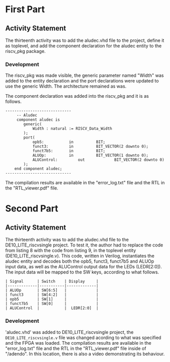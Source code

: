 # First Part

## Activity Statement 

The thirteenth activity was to add the aludec.vhd file to the project, define it as toplevel, and add the component declaration for the aludec entity to the riscv_pkg package.

### Development 

The riscv_pkg was made visible, the generic parameter named "Width" was added to the entity declaration and the port declarations were updated to use the generic Width. The architecture remained as was.

The component declaration was added into the riscv_pkg and it is as follows. 

```
-----------------------------
	 -- Aludec
	 component aludec is
		generic(
			Width : natural := RISCV_Data_Width
		);
		port(
			opb5: 			in 			BIT;
			funct3: 		in 			BIT_VECTOR(2 downto 0);
			funct7b5: 		in 			BIT;
			ALUOp: 			in 			BIT_VECTOR(1 downto 0);
			ALUControl: 		out 			BIT_VECTOR(2 downto 0)
		);
    end component aludec;
-----------------------------
```

The compilation results are available in the "error_log.txt" file and the RTL in the "RTL_viewer.pdf" file.

# Second Part

## Activity Statement 

The thirteenth activity was to add the aludec.vhd file to the DE10_LITE_riscvsingle project. To test it, the author had to replace the code from listing 8 with the code from listing 9, in the toplevel entity (DE10_LITE_riscvsingle.v). This code, written in Verilog, instantiates the aludec entity and decodes both the opb5, funct3, funct7b5 and ALUOp input data, as well as the ALUControl output data for the LEDs (LEDR[2:0]). The input data will be mapped to the SW keys, according to what follows.

```
| Signal      | Switch    | Display     |
|-------------|-----------|-------------|
| ALUOp       | SW[6:5]   |             |
| funct3      | SW[4:2]   |             |
| opb5        | SW[1]     |             |
| funct7b5    | SW[0]     |             |
| ALUControl  |           |  LEDR[2:0]  |
```

### Development 

'aludec.vhd' was added to DE10_LITE_riscvsingle project, the `DE10_LITE_riscvsingle.v` file was changed acording to what was specified and the FPGA was loaded. The compilation results are available in the "error_log.txt" file and the RTL in the "RTL_viewer.pdf" file inside of "/adendo". In this location, there is also a video demonstrating its behaviour. 
